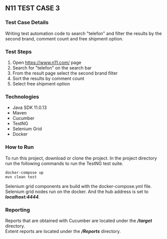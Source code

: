## **N11 TEST CASE 3**
### Test Case Details
Writing test automation code to search "telefon" and filter the results by the second brand, comment count and free shipment option.
### Test Steps
1. Open https://www.n11.com/ page
2. Search for "telefon" on the search bar
3. From the result page select the second brand filter
4. Sort the results by comment count
5. Select free shipment option

### Technologies
- Java SDK 11.0.13
- Maven
- Cucumber
- TestNG
- Selenium Grid
- Docker

### How to Run
To run this project, download or clone the project. In the project directory run the following commands to run the TestNG test suite.
```
docker-compose up
mvn clean test
```
Selenium grid components are build with the docker-compose.yml file.</br>
Selenium grid nodes run on the docker. And the hub address is set to ***localhost:4444***. </br>

### Reporting
Reports that are obtained with Cucumber are located under the ***/target*** directory.  </br>
Extent reports are located under the ***/Reports*** directory. </br>


